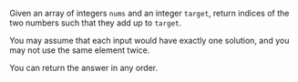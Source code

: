 Given an array of integers ``nums`` and an integer ``target``, return indices of the two numbers such that they add up to ``target``.

You may assume that each input would have exactly one solution, and you may not use the same element twice.

You can return the answer in any order.
